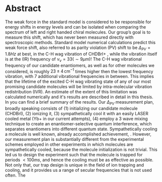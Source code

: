 # Abstract
The weak force in the standard model is considered to be responsible for energy shifts in energy levels and can be isolated when comparing the spectrum of left and right handed chiral molecules. Our group’s goal is to measure this shift, which has never been measured directly with spectroscopic methods.
Standard model numerical calculations predict this weak force shift, also referred to as parity violation (PV) shift to be $\Delta_{PV} = 1.8Hz$ at best, in the C-H wag vibration of CHDBrI+ <!--TODO: Cite-->, while the vibration itself is at the (IR) frequency of $\nu_v = 33 (\sim 9 \mu m)$!
The C-H wag vibrational frequency of our candidate enantiomers, as well as for other molecules we considered, is roughly $23\pm 4 \,\mathrm{cm^{-1}}$ times higher then the lowest frequency vibration, with 7 additional vibrational frequencies in between. This implies that the lifetime of the excited C-H wag vibrating state of any of our most promising candidate molecules will be limited by intra-molecular vibration redistribution (IVR). An estimate of the extent of this limitation was calculated numerically and it's results are described in detail in this thesis. In <!--TODO: cite--> you can find a brief summary of the results.
Our $\Delta_{PV}$ measurement plan, broadly speaking consists of (1) initializing our candidate molecule (CHDBrI), (2) ionizing it, (3) sympathetically cool it with an easily LASER cooled metal (Yb+ in our current attempts), (4) employ a 3 wave mixing technique to create an enantiomer-selective quantum interference, which separates enantiomers into different quantum state. <!--TODO: Cite Itay's thesis, or our group's articles, an article about sympathetic cooling-->
Sympathetically cooling a molecule is well known, already accomplished achievement, <!--TODO: Cite a few examples -->. However, _our_ measurement plan is substantially different from the experimental schemes employed in other experiments in which molecules are sympathetically cooled, because the molecule initialization is not trivial. This led us to design the experiment such that the molecule is trapped for periods $<100ms$, and hence the cooling must be as effective as possible. Not only that, our trap design is unique in the field of ion trapping and cooling, and it provides us a range of secular frequencies that is not used often. The 
<!--stackedit_data:
eyJoaXN0b3J5IjpbMTI1MzM5NzQ0OCwtMTEyNjMzOTk5NCwxMD
A1Nzg2Nzc4LC0xMzQ3MTA3MDU3LC02MDQwNjMwMSwtMzY4NjYw
ODg3LC0xMjYxMjMwMDM3LDU0MTUwNTQ4MCwxNzY0NzQ1OTM5LD
ExMzYzMzA5NDQsLTE5NjMxNzgwNCw3NTgwNzc2NzUsLTE4NTUy
MzM5OTIsLTIwODg3NDY2MTIsLTMzMjQ1NTM2M119
-->